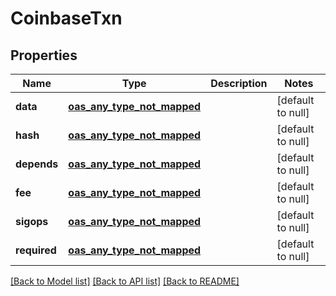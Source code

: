 # CoinbaseTxn
## Properties

| Name | Type | Description | Notes |
|------------ | ------------- | ------------- | -------------|
| **data** | [**oas_any_type_not_mapped**](.md) |  | [default to null] |
| **hash** | [**oas_any_type_not_mapped**](.md) |  | [default to null] |
| **depends** | [**oas_any_type_not_mapped**](.md) |  | [default to null] |
| **fee** | [**oas_any_type_not_mapped**](.md) |  | [default to null] |
| **sigops** | [**oas_any_type_not_mapped**](.md) |  | [default to null] |
| **required** | [**oas_any_type_not_mapped**](.md) |  | [default to null] |

[[Back to Model list]](../README.md#documentation-for-models) [[Back to API list]](../README.md#documentation-for-api-endpoints) [[Back to README]](../README.md)

